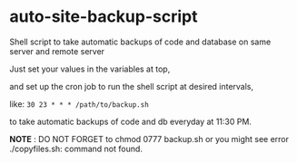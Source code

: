 # auto-site-backup-script
Shell script to take automatic backups of code and database on same server and remote server

Just set your values in the variables at top,

and set up the cron job to run the shell script at desired intervals,

like:
`30 23 * * * /path/to/backup.sh`

to take automatic backups of code and db everyday at 11:30 PM.

**NOTE** : DO NOT FORGET to chmod 0777 backup.sh or you might see error ./copyfiles.sh: command not found.
